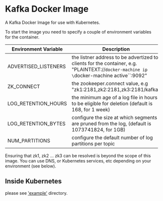 Kafka Docker Image
===================

A Kafka Docker Image for use with Kubernetes.

To start the image you need to specify a couple of environment variables for the container.

| Environment Variable                          | Description                           |
| --------------------------------------------- | --------------------------------------|
|ADVERTISED_LISTENERS | the listner address to be advertized to clients for the container, e.g. "PLAINTEXT://`docker-machine ip \`docker-machine active\``:9092" |
| ZK_CONNECT | the zookeeper.connect value, e.g "zk1:2181,zk2:2181,zk3:2181/kafka" |
| LOG_RETENTION_HOURS | the minimum age of a log file in hours to be eligible for deletion (default is 168, for 1 week) |
| LOG_RETENTION_BYTES | configure the size at which segments are pruned from the log, (default is 1073741824, for 1GB) |
| NUM_PARTITIONS| configure the default number of log partitions per topic |

Ensuring that zk1, zk2 ... zk3 can be resolved is beyond the scope of this image.
You can use DNS, or Kubernetes services, etc depending on your environment (see below).

## Inside Kubernetes
please see ['example'](example/) directory.
